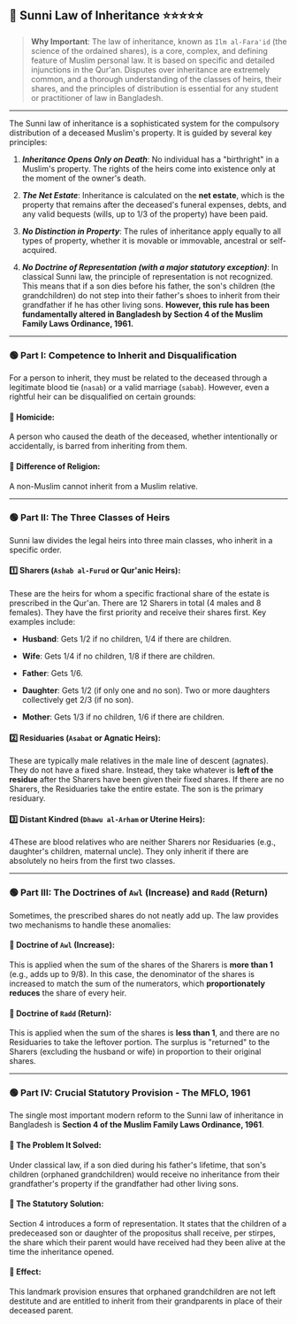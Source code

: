 ## 📌 Sunni Law of Inheritance ⭐⭐⭐⭐⭐

>**Why Important**: The law of inheritance, known as `Ilm al-Fara'id` (the science of the ordained shares), is a core, complex, and defining feature of Muslim personal law. It is based on specific and detailed injunctions in the Qur'an. Disputes over inheritance are extremely common, and a thorough understanding of the classes of heirs, their shares, and the principles of distribution is essential for any student or practitioner of law in Bangladesh.

---


The Sunni law of inheritance is a sophisticated system for the compulsory distribution of a deceased Muslim's property. It is guided by several key principles:

1. ***Inheritance Opens Only on Death***: No individual has a "birthright" in a Muslim's property. The rights of the heirs come into existence only at the moment of the owner's death.
    
2. ***The Net Estate***: Inheritance is calculated on the **net estate**, which is the property that remains after the deceased's funeral expenses, debts, and any valid bequests (wills, up to 1/3 of the property) have been paid.
    
3. ***No Distinction in Property***: The rules of inheritance apply equally to all types of property, whether it is movable or immovable, ancestral or self-acquired.
    
4. ***No Doctrine of Representation (with a major statutory exception)***: In classical Sunni law, the principle of representation is not recognized. This means that if a son dies before his father, the son's children (the grandchildren) do not step into their father's shoes to inherit from their grandfather if he has other living sons. **However, this rule has been fundamentally altered in Bangladesh by Section 4 of the Muslim Family Laws Ordinance, 1961.**
    

---

### 🟢 Part I: Competence to Inherit and Disqualification

For a person to inherit, they must be related to the deceased through a legitimate blood tie (`nasab`) or a valid marriage (`sabab`). However, even a rightful heir can be disqualified on certain grounds:

#### 💠 Homicide: 
A person who caused the death of the deceased, whether intentionally or accidentally, is barred from inheriting from them.
    
#### 💠 Difference of Religion: 
A non-Muslim cannot inherit from a Muslim relative.
    

---

### 🟢 Part II: The Three Classes of Heirs

Sunni law divides the legal heirs into three main classes, who inherit in a specific order.

#### 1️⃣ Sharers (`Ashab al-Furud` or Qur'anic Heirs): 
These are the heirs for whom a specific fractional share of the estate is prescribed in the Qur'an. There are 12 Sharers in total (4 males and 8 females). They have the first priority and receive their shares first. Key examples include:
    
- **Husband**: Gets 1/2 if no children, 1/4 if there are children.
	
- **Wife**: Gets 1/4 if no children, 1/8 if there are children.
	
- **Father**: Gets 1/6.
	
- **Daughter**: Gets 1/2 (if only one and no son). Two or more daughters collectively get 2/3 (if no son).
	
- **Mother**: Gets 1/3 if no children, 1/6 if there are children.
        
#### 2️⃣ Residuaries (`Asabat` or Agnatic Heirs): 
These are typically male relatives in the male line of descent (agnates). They do not have a fixed share. Instead, they take whatever is **left of the residue** after the Sharers have been given their fixed shares. If there are no Sharers, the Residuaries take the entire estate. The son is the primary residuary.
    
#### 3️⃣ Distant Kindred (`Dhawu al-Arham` or Uterine Heirs): 
4These are blood relatives who are neither Sharers nor Residuaries (e.g., daughter's children, maternal uncle). They only inherit if there are absolutely no heirs from the first two classes.
    

---

### 🟢 Part III: The Doctrines of `Awl` (Increase) and `Radd` (Return)

Sometimes, the prescribed shares do not neatly add up. The law provides two mechanisms to handle these anomalies:

#### 💠 Doctrine of `Awl` (Increase): 
This is applied when the sum of the shares of the Sharers is **more than 1** (e.g., adds up to 9/8). In this case, the denominator of the shares is increased to match the sum of the numerators, which **proportionately reduces** the share of every heir.
    
#### 💠 Doctrine of `Radd` (Return): 
This is applied when the sum of the shares is **less than 1**, and there are no Residuaries to take the leftover portion. The surplus is "returned" to the Sharers (excluding the husband or wife) in proportion to their original shares.
    

---

### 🟢 Part IV: Crucial Statutory Provision - The MFLO, 1961

The single most important modern reform to the Sunni law of inheritance in Bangladesh is **Section 4 of the Muslim Family Laws Ordinance, 1961**.

#### 💠 The Problem It Solved: 
Under classical law, if a son died during his father's lifetime, that son's children (orphaned grandchildren) would receive no inheritance from their grandfather's property if the grandfather had other living sons.
    
#### 💠 The Statutory Solution: 
Section 4 introduces a form of representation. It states that the children of a predeceased son or daughter of the propositus shall receive, per stirpes, the share which their parent would have received had they been alive at the time the inheritance opened.
    
#### 💠 Effect: 
This landmark provision ensures that orphaned grandchildren are not left destitute and are entitled to inherit from their grandparents in place of their deceased parent.
